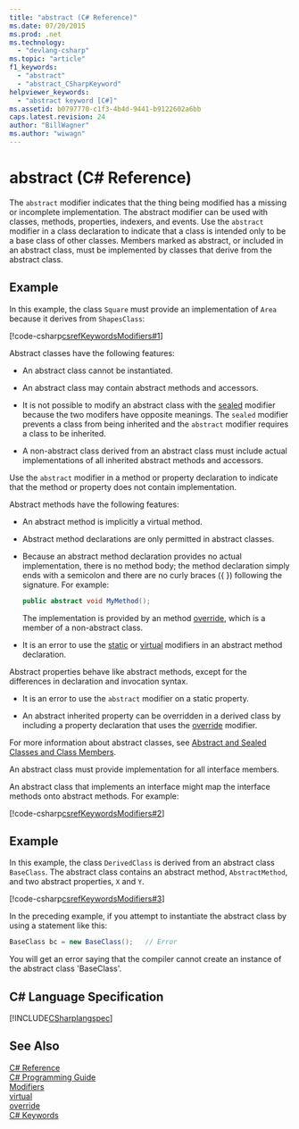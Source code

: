 ```yaml
---
title: "abstract (C# Reference)"
ms.date: 07/20/2015
ms.prod: .net
ms.technology: 
  - "devlang-csharp"
ms.topic: "article"
f1_keywords: 
  - "abstract"
  - "abstract_CSharpKeyword"
helpviewer_keywords: 
  - "abstract keyword [C#]"
ms.assetid: b0797770-c1f3-4b4d-9441-b9122602a6bb
caps.latest.revision: 24
author: "BillWagner"
ms.author: "wiwagn"
---
```

# abstract (C# Reference)
The `abstract` modifier indicates that the thing being modified has a missing or incomplete implementation. The abstract modifier can be used with classes, methods, properties, indexers, and events. Use the `abstract` modifier in a class declaration to indicate that a class is intended only to be a base class of other classes. Members marked as abstract, or included in an abstract class, must be implemented by classes that derive from the abstract class.  
  
## Example  
 In this example, the class `Square` must provide an implementation of `Area` because it derives from `ShapesClass`:  
  
 [!code-csharp[csrefKeywordsModifiers#1](../../../csharp/language-reference/keywords/codesnippet/CSharp/abstract_1.cs)]  
  
 Abstract classes have the following features:  
  
-   An abstract class cannot be instantiated.  
  
-   An abstract class may contain abstract methods and accessors.  
  
-   It is not possible to modify an abstract class with the [sealed](../../../csharp/language-reference/keywords/sealed.md) modifier because the two modifers have opposite meanings. The `sealed` modifier prevents a class from being inherited and the `abstract` modifier requires a class to be inherited.  
  
-   A non-abstract class derived from an abstract class must include actual implementations of all inherited abstract methods and accessors.  
  
 Use the `abstract` modifier in a method or property declaration to indicate that the method or property does not contain implementation.  
  
 Abstract methods have the following features:  
  
-   An abstract method is implicitly a virtual method.  
  
-   Abstract method declarations are only permitted in abstract classes.  
  
-   Because an abstract method declaration provides no actual implementation, there is no method body; the method declaration simply ends with a semicolon and there are no curly braces ({ }) following the signature. For example:  
  
    ```csharp  
    public abstract void MyMethod();  
    ```  
  
     The implementation is provided by an method [override](../../../csharp/language-reference/keywords/override.md), which is a member of a non-abstract class.  
  
-   It is an error to use the [static](../../../csharp/language-reference/keywords/static.md) or [virtual](../../../csharp/language-reference/keywords/virtual.md) modifiers in an abstract method declaration.  
  
 Abstract properties behave like abstract methods, except for the differences in declaration and invocation syntax.  
  
-   It is an error to use the `abstract` modifier on a static property.  
  
-   An abstract inherited property can be overridden in a derived class by including a property declaration that uses the [override](../../../csharp/language-reference/keywords/override.md) modifier.  
  
 For more information about abstract classes, see [Abstract and Sealed Classes and Class Members](../../../csharp/programming-guide/classes-and-structs/abstract-and-sealed-classes-and-class-members.md).  
  
 An abstract class must provide implementation for all interface members.  
  
 An abstract class that implements an interface might map the interface methods onto abstract methods. For example:  
  
 [!code-csharp[csrefKeywordsModifiers#2](../../../csharp/language-reference/keywords/codesnippet/CSharp/abstract_2.cs)]  
  
## Example  
 In this example, the class `DerivedClass` is derived from an abstract class `BaseClass`. The abstract class contains an abstract method, `AbstractMethod`, and two abstract properties, `X` and `Y`.  
  
 [!code-csharp[csrefKeywordsModifiers#3](../../../csharp/language-reference/keywords/codesnippet/CSharp/abstract_3.cs)]  
  
 In the preceding example, if you attempt to instantiate the abstract class by using a statement like this:  
  
```csharp
BaseClass bc = new BaseClass();   // Error  
```  
  
You will get an error saying that the compiler cannot create an instance of the abstract class 'BaseClass'.  
  
## C# Language Specification  
 [!INCLUDE[CSharplangspec](~/includes/csharplangspec-md.md)]  
  
## See Also  
 [C# Reference](../../../csharp/language-reference/index.md)  
 [C# Programming Guide](../../../csharp/programming-guide/index.md)  
 [Modifiers](../../../csharp/language-reference/keywords/modifiers.md)  
 [virtual](../../../csharp/language-reference/keywords/virtual.md)  
 [override](../../../csharp/language-reference/keywords/override.md)  
 [C# Keywords](../../../csharp/language-reference/keywords/index.md)
